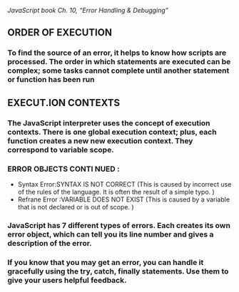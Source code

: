 *JavaScript book*
*Ch. 10, “Error Handling & Debugging”*

## ORDER OF EXECUTION 
### To find the source of an error, it helps to know how scripts are processed. The order in which statements are executed can be complex; some tasks cannot complete until another statement or function has been run
## EXECUT.ION CONTEXTS
### The JavaScript interpreter uses the concept of execution contexts. There is one global execution context; plus, each function creates a new new execution context. They correspond to variable scope. 

### ERROR OBJECTS CONTI NUED :
* Syntax Error:SYNTAX IS NOT CORRECT (This is caused by incorrect use of the rules of the language. It is often the result of a simple typo. )
* Refrane Error :VARIABLE DOES NOT EXIST (This is caused by a variable that is not declared or is out of scope. )
### JavaScript has 7 different types of errors. Each creates its own error object, which can tell you its line number and gives a description of the error. 
### If you know that you may get an error, you can handle it gracefully using the try, catch, finally statements. Use them to give your users helpful feedback. 